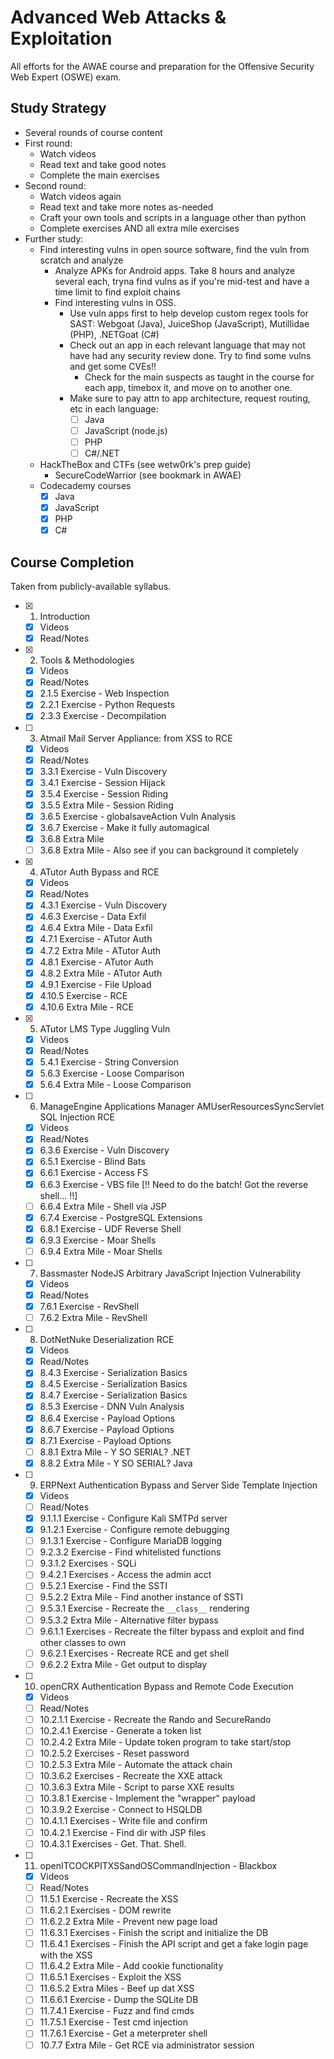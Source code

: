 # Advanced Web Attacks & Exploitation

All efforts for the AWAE course and preparation for the Offensive Security Web Expert (OSWE) exam.

## Study Strategy
 * Several rounds of course content
 * First round:
   * Watch videos
   * Read text and take good notes
   * Complete the main exercises
 * Second round:
   * Watch videos again
   * Read text and take more notes as-needed
   * Craft your own tools and scripts in a language other than python
   * Complete exercises AND all extra mile exercises
 * Further study:
   * Find interesting vulns in open source software, find the vuln from scratch and analyze
     * Analyze APKs for Android apps. Take 8 hours and analyze several each, tryna find vulns as if you're mid-test and have a time limit to find exploit chains
     * Find interesting vulns in OSS. 
       * Use vuln apps first to help develop custom regex tools for SAST: Webgoat (Java), JuiceShop (JavaScript), Mutillidae (PHP), .NETGoat (C#)
       * Check out an app in each relevant language that may not have had any security review done. Try to find some vulns and get some CVEs!! 
         * Check for the main suspects as taught in the course for each app, timebox it, and move on to another one. 
       * Make sure to pay attn to app architecture, request routing, etc in each language:
         * [ ] Java
         * [ ] JavaScript (node.js)
         * [ ] PHP
         * [ ] C#/.NET
   * HackTheBox and CTFs (see wetw0rk's prep guide)
     * SecureCodeWarrior (see bookmark in AWAE)
   * Codecademy courses
     * [x] Java
     * [x] JavaScript
     * [x] PHP
     * [x] C#

## Course Completion
Taken from publicly-available syllabus.
 * [x] 1. Introduction
   * [x] Videos
   * [x] Read/Notes
 * [x] 2. Tools & Methodologies
   * [x] Videos
   * [x] Read/Notes
   * [x] 2.1.5 Exercise - Web Inspection
   * [x] 2.2.1 Exercise - Python Requests
   * [x] 2.3.3 Exercise - Decompilation
 * [ ] 3. Atmail Mail Server Appliance: from XSS to RCE
   * [x] Videos
   * [x] Read/Notes
   * [x] 3.3.1 Exercise - Vuln Discovery
   * [x] 3.4.1 Exercise - Session Hijack
   * [x] 3.5.4 Exercise - Session Riding
   * [x] 3.5.5 Extra Mile - Session Riding
   * [x] 3.6.5 Exercise - globalsaveAction Vuln Analysis
   * [x] 3.6.7 Exercise - Make it fully automagical
   * [x] 3.6.8 Extra Mile
   * [ ] 3.6.8 Extra Mile - Also see if you can background it completely
 * [x] 4. ATutor Auth Bypass and RCE
   * [x] Videos
   * [x] Read/Notes
   * [x] 4.3.1 Exercise - Vuln Discovery
   * [x] 4.6.3 Exercise - Data Exfil
   * [x] 4.6.4 Extra Mile - Data Exfil
   * [x] 4.7.1 Exercise - ATutor Auth
   * [x] 4.7.2 Extra Mile - ATutor Auth
   * [x] 4.8.1 Exercise - ATutor Auth
   * [x] 4.8.2 Extra Mile - ATutor Auth
   * [x] 4.9.1 Exercise - File Upload
   * [x] 4.10.5 Exercise - RCE
   * [x] 4.10.6 Extra Mile - RCE
 * [x] 5. ATutor LMS Type Juggling Vuln
   * [x] Videos
   * [x] Read/Notes
   * [x] 5.4.1 Exercise - String Conversion
   * [x] 5.6.3 Exercise - Loose Comparison
   * [x] 5.6.4 Extra Mile - Loose Comparison
 * [ ] 6. ManageEngine Applications Manager AMUserResourcesSyncServlet SQL Injection RCE
   * [x] Videos
   * [x] Read/Notes
   * [x] 6.3.6 Exercise - Vuln Discovery
   * [x] 6.5.1 Exercise - Blind Bats
   * [x] 6.6.1 Exercise - Access FS
   * [x] 6.6.3 Exercise - VBS file [!! Need to do the batch! Got the reverse shell... !!]
   * [ ] 6.6.4 Extra Mile - Shell via JSP
   * [x] 6.7.4 Exercise - PostgreSQL Extensions
   * [x] 6.8.1 Exercise - UDF Reverse Shell
   * [x] 6.9.3 Exercise - Moar Shells
   * [ ] 6.9.4 Extra Mile - Moar Shells
 * [ ] 7. Bassmaster NodeJS Arbitrary JavaScript Injection Vulnerability
   * [x] Videos
   * [x] Read/Notes
   * [x] 7.6.1 Exercise - RevShell
   * [ ] 7.6.2 Extra Mile - RevShell
 * [ ] 8. DotNetNuke Deserialization RCE
   * [x] Videos
   * [x] Read/Notes
   * [x] 8.4.3 Exercise - Serialization Basics
   * [x] 8.4.5 Exercise - Serialization Basics
   * [x] 8.4.7 Exercise - Serialization Basics
   * [x] 8.5.3 Exercise - DNN Vuln Analysis
   * [x] 8.6.4 Exercise - Payload Options
   * [x] 8.6.7 Exercise - Payload Options
   * [x] 8.7.1 Exercise - Payload Options
   * [ ] 8.8.1 Extra Mile - Y SO SERIAL? .NET
   * [x] 8.8.2 Extra Mile - Y SO SERIAL? Java
 * [ ] 9. ERPNext Authentication Bypass and Server Side Template Injection
   * [x] Videos
   * [ ] Read/Notes
   * [x] 9.1.1.1 Exercise - Configure Kali SMTPd server
   * [x] 9.1.2.1 Exercise - Configure remote debugging
   * [ ] 9.1.3.1 Exercise - Configure MariaDB logging
   * [ ] 9.2.3.2 Exercise - Find whitelisted functions
   * [ ] 9.3.1.2 Exercises - SQLi
   * [ ] 9.4.2.1 Exercises - Access the admin acct
   * [ ] 9.5.2.1 Exercise - Find the SSTI
   * [ ] 9.5.2.2 Extra Mile - Find another instance of SSTI
   * [ ] 9.5.3.1 Exercise - Recreate the `__class__` rendering
   * [ ] 9.5.3.2 Extra Mile - Alternative filter bypass
   * [ ] 9.6.1.1 Exercises - Recreate the filter bypass and exploit and find other classes to own
   * [ ] 9.6.2.1 Exercises - Recreate RCE and get shell
   * [ ] 9.6.2.2 Extra Mile - Get output to display
 * [ ] 10. openCRX Authentication Bypass and Remote Code Execution
   * [x] Videos
   * [ ] Read/Notes
   * [ ] 10.2.1.1 Exercise - Recreate the Rando and SecureRando
   * [ ] 10.2.4.1 Exercise - Generate a token list
   * [ ] 10.2.4.2 Extra Mile - Update token program to take start/stop
   * [ ] 10.2.5.2 Exercises - Reset password
   * [ ] 10.2.5.3 Extra Mile - Automate the attack chain
   * [ ] 10.3.6.2 Exercises - Recreate the XXE attack
   * [ ] 10.3.6.3 Extra Mile - Script to parse XXE results
   * [ ] 10.3.8.1 Exercise - Implement the "wrapper" payload
   * [ ] 10.3.9.2 Exercise - Connect to HSQLDB
   * [ ] 10.4.1.1 Exercises - Write file and confirm
   * [ ] 10.4.2.1 Exercise - Find dir with JSP files
   * [ ] 10.4.3.1 Exercises - Get. That. Shell.
 * [ ] 11. openITCOCKPITXSSandOSCommandInjection - Blackbox
   * [x] Videos
   * [ ] Read/Notes
   * [ ] 11.5.1 Exercise - Recreate the XSS
   * [ ] 11.6.2.1 Exercises - DOM rewrite
   * [ ] 11.6.2.2 Extra Mile - Prevent new page load
   * [ ] 11.6.3.1 Exercises - Finish the script and initialize the DB
   * [ ] 11.6.4.1 Exercises - Finish the API script and get a fake login page with the XSS
   * [ ] 11.6.4.2 Extra Mile - Add cookie functionality
   * [ ] 11.6.5.1 Exercises - Exploit the XSS
   * [ ] 11.6.5.2 Extra Miles - Beef up dat XSS
   * [ ] 11.6.6.1 Exercise - Dump the SQLite DB
   * [ ] 11.7.4.1 Exercise - Fuzz and find cmds
   * [ ] 11.7.5.1 Exercise - Test cmd injection
   * [ ] 11.7.6.1 Exercise - Get a meterpreter shell
   * [ ] 10.7.7 Extra Mile - Get RCE via administrator session
